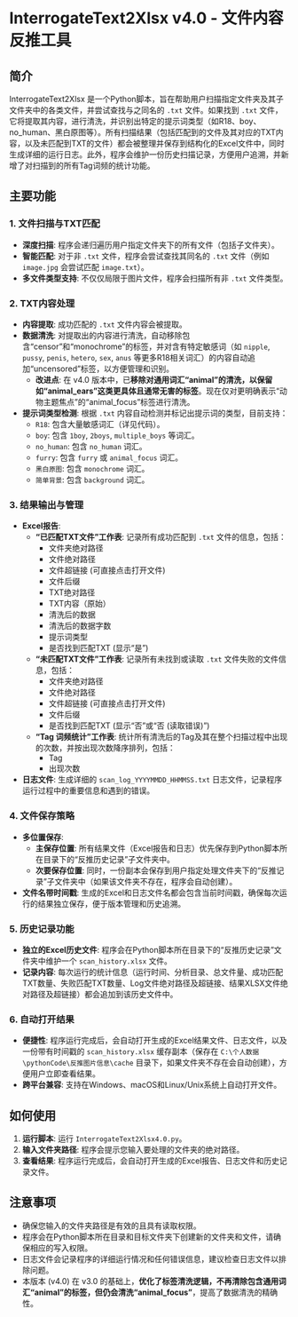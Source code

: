 # InterrogateText2Xlsx v4.0 - 文件内容反推工具

## 简介
InterrogateText2Xlsx 是一个Python脚本，旨在帮助用户扫描指定文件夹及其子文件夹中的各类文件，并尝试查找与之同名的 `.txt` 文件。如果找到 `.txt` 文件，它将提取其内容，进行清洗，并识别出特定的提示词类型（如R18、boy、no_human、黑白原图等）。所有扫描结果（包括匹配到的文件及其对应的TXT内容，以及未匹配到TXT的文件）都会被整理并保存到结构化的Excel文件中，同时生成详细的运行日志。此外，程序会维护一份历史扫描记录，方便用户追溯，并新增了对扫描到的所有Tag词频的统计功能。

## 主要功能

### 1. 文件扫描与TXT匹配
- **深度扫描**: 程序会递归遍历用户指定文件夹下的所有文件（包括子文件夹）。
- **智能匹配**: 对于非 `.txt` 文件，程序会尝试查找其同名的 `.txt` 文件（例如 `image.jpg` 会尝试匹配 `image.txt`）。
- **多文件类型支持**: 不仅仅局限于图片文件，程序会扫描所有非 `.txt` 文件类型。

### 2. TXT内容处理
- **内容提取**: 成功匹配的 `.txt` 文件内容会被提取。
- **数据清洗**: 对提取出的内容进行清洗，自动移除包含“censor”和“monochrome”的标签，并对含有特定敏感词（如 `nipple`, `pussy`, `penis`, `hetero`, `sex`, `anus` 等更多R18相关词汇）的内容自动追加“uncensored”标签，以方便管理和识别。
    - **改进点**: 在 v4.0 版本中，已**移除对通用词汇“animal”的清洗，以保留如“animal_ears”这类更具体且通常无害的标签**。现在仅对更明确表示“动物主题焦点”的“animal_focus”标签进行清洗。
- **提示词类型检测**: 根据 `.txt` 内容自动检测并标记出提示词的类型，目前支持：
    - `R18`: 包含大量敏感词汇（详见代码）。
    - `boy`: 包含 `1boy`, `2boys`, `multiple_boys` 等词汇。
    - `no_human`: 包含 `no_human` 词汇。
    - `furry`: 包含 `furry` 或 `animal_focus` 词汇。
    - `黑白原图`: 包含 `monochrome` 词汇。
    - `简单背景`: 包含 `background` 词汇。

### 3. 结果输出与管理
- **Excel报告**:
    - **“已匹配TXT文件”工作表**: 记录所有成功匹配到 `.txt` 文件的信息，包括：
        - 文件夹绝对路径
        - 文件绝对路径
        - 文件超链接 (可直接点击打开文件)
        - 文件后缀
        - TXT绝对路径
        - TXT内容（原始）
        - 清洗后的数据
        - 清洗后的数据字数
        - 提示词类型
        - 是否找到匹配TXT (显示“是”)
    - **“未匹配TXT文件”工作表**: 记录所有未找到或读取 `.txt` 文件失败的文件信息，包括：
        - 文件夹绝对路径
        - 文件绝对路径
        - 文件超链接 (可直接点击打开文件)
        - 文件后缀
        - 是否找到匹配TXT (显示“否”或“否 (读取错误)”)
    - **“Tag 词频统计”工作表**: 统计所有清洗后的Tag及其在整个扫描过程中出现的次数，并按出现次数降序排列，包括：
        - Tag
        - 出现次数
- **日志文件**: 生成详细的 `scan_log_YYYYMMDD_HHMMSS.txt` 日志文件，记录程序运行过程中的重要信息和遇到的错误。

### 4. 文件保存策略
- **多位置保存**:
    - **主保存位置**: 所有结果文件（Excel报告和日志）优先保存到Python脚本所在目录下的“反推历史记录”子文件夹中。
    - **次要保存位置**: 同时，一份副本会保存到用户指定处理文件夹下的“反推记录”子文件夹中（如果该文件夹不存在，程序会自动创建）。
- **文件名带时间戳**: 生成的Excel和日志文件名都会包含当前时间戳，确保每次运行的结果独立保存，便于版本管理和历史追溯。

### 5. 历史记录功能
- **独立的Excel历史文件**: 程序会在Python脚本所在目录下的“反推历史记录”文件夹中维护一个 `scan_history.xlsx` 文件。
- **记录内容**: 每次运行的统计信息（运行时间、分析目录、总文件量、成功匹配TXT数量、失败匹配TXT数量、Log文件绝对路径及超链接、结果XLSX文件绝对路径及超链接）都会追加到该历史文件中。

### 6. 自动打开结果
- **便捷性**: 程序运行完成后，会自动打开生成的Excel结果文件、日志文件，以及一份带有时间戳的 `scan_history.xlsx` 缓存副本（保存在 `C:\个人数据\pythonCode\反推图片信息\cache` 目录下，如果文件夹不存在会自动创建），方便用户立即查看结果。
- **跨平台兼容**: 支持在Windows、macOS和Linux/Unix系统上自动打开文件。

## 如何使用

1.  **运行脚本**: 运行 `InterrogateText2Xlsx4.0.py`。
2.  **输入文件夹路径**: 程序会提示您输入要处理的文件夹的绝对路径。
3.  **查看结果**: 程序运行完成后，会自动打开生成的Excel报告、日志文件和历史记录文件。

## 注意事项

-   确保您输入的文件夹路径是有效的且具有读取权限。
-   程序会在Python脚本所在目录和目标文件夹下创建新的文件夹和文件，请确保相应的写入权限。
-   日志文件会记录程序的详细运行情况和任何错误信息，建议检查日志文件以排除问题。
-   本版本 (v4.0) 在 v3.0 的基础上，**优化了标签清洗逻辑，不再清除包含通用词汇“animal”的标签，但仍会清洗“animal_focus”**，提高了数据清洗的精确性。